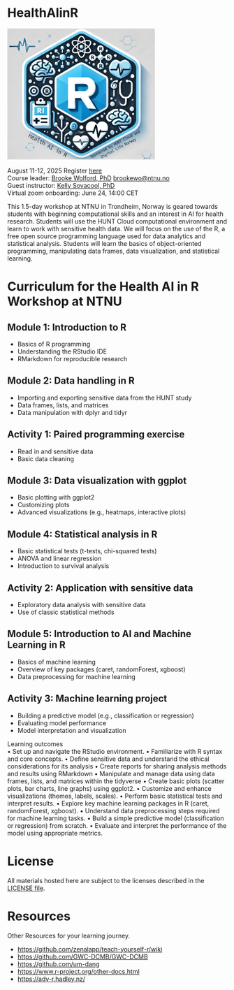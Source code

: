 # HealthAIinR

<img src="healthAI_course_logo_v3.jpg" alt="Course logo" height="300">

August 11-12, 2025
Register [here](https://forms.office.com/e/GpdEnJH7wm)  
Course leader: [Brooke Wolford, PhD](https://www.ntnu.edu/employees/brookewo) <a href= "mailto:brookewo@ntnu.no">brookewo@ntnu.no</a>  
Guest instructor: [Kelly Sovacool, PhD](https://github.com/kelly-sovacool)  
Virtual zoom onboarding: June 24, 14:00 CET

This 1.5-day workshop at NTNU in Trondheim, Norway is geared towards students with beginning computational skills and an interest in AI for health research. Students will use the HUNT Cloud computational environment and learn to work with sensitive health data. We will focus on the use of the R, a free open source programming language used for data analytics and statistical analysis. Students will learn the basics of object-oriented programming, manipulating data frames, data visualization, and statistical learning.


# Curriculum for the **Health AI in R Workshop** at NTNU 

## Module 1: Introduction to R 
* Basics of R programming
* Understanding the RStudio IDE
* RMarkdown for reproducible research

## Module 2: Data handling in R
* Importing and exporting sensitive data from the HUNT study
* Data frames, lists, and matrices
* Data manipulation with dplyr and tidyr

## Activity 1: Paired programming exercise
* Read in and sensitive data  
* Basic data cleaning   

## Module 3: Data visualization with ggplot 
* Basic plotting with ggplot2
* Customizing plots
* Advanced visualizations (e.g., heatmaps, interactive plots)

## Module 4: Statistical analysis in R 
* Basic statistical tests (t-tests, chi-squared tests)
* ANOVA and linear regression
* Introduction to survival analysis

## Activity 2: Application with sensitive data  
* Exploratory data analysis with sensitive data
* Use of classic statistical methods

## Module 5: Introduction to AI and Machine Learning in R
* Basics of machine learning
* Overview of key packages (caret, randomForest, xgboost)
* Data preprocessing for machine learning

## Activity 3: Machine learning project
* Building a predictive model (e.g., classification or regression)
* Evaluating model performance
* Model interpretation and visualization



Learning outcomes  
•	Set up and navigate the RStudio environment.
•	Familiarize with R syntax and core concepts.
•	Define sensitive data and understand the ethical considerations for its analysis
•	Create reports for sharing analysis methods and results using RMarkdown
•	Manipulate and manage data using data frames, lists, and matrices within the tidyverse
•	Create basic plots (scatter plots, bar charts, line graphs) using ggplot2.
•	Customize and enhance visualizations (themes, labels, scales).
•	Perform basic statistical tests and interpret results.
•	Explore key machine learning packages in R (caret, randomForest, xgboost).
•	Understand data preprocessing steps required for machine learning tasks.
•	Build a simple predictive model (classification or regression) from scratch.
•	Evaluate and interpret the performance of the model using appropriate metrics.

# License
All materials hosted here are subject to the licenses described in the [LICENSE file](LICENSE.md).

# Resources
Other Resources for your learning journey.
* https://github.com/zenalapp/teach-yourself-r/wiki
* https://github.com/GWC-DCMB/GWC-DCMB
* https://github.com/um-dang
* https://www.r-project.org/other-docs.html
* https://adv-r.hadley.nz/

